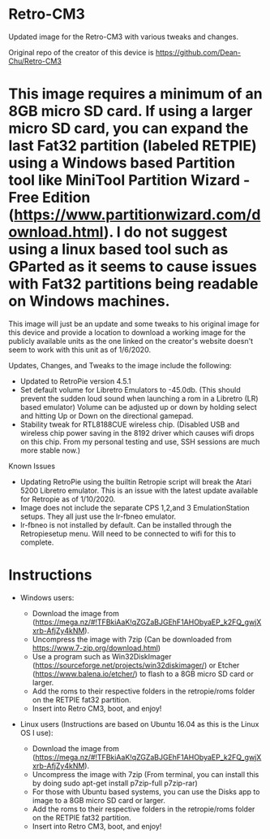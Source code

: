 # Retro-CM3
Updated image for the Retro-CM3 with various tweaks and changes.  

Original repo of the creator of this device is https://github.com/Dean-Chu/Retro-CM3

# This image requires a minimum of an 8GB micro SD card. If using a larger micro SD card, you can expand the last Fat32 partition (labeled RETPIE) using a Windows based Partition tool like MiniTool Partition Wizard - Free Edition (https://www.partitionwizard.com/download.html). I do not suggest using a linux based tool such as GParted as it seems to cause issues with Fat32 partitions being readable on Windows machines.

This image will just be an update and some tweaks to his original image for this device and provide a location to download a working image for the publicly available units as the one linked on the creator's website doesn't seem to work with this unit as of 1/6/2020.

Updates, Changes, and Tweaks to the image include the following:
-  Updated to RetroPie version 4.5.1
-  Set default volume for Libretro Emulators to -45.0db.  (This should prevent the sudden loud sound when launching a rom in a Libretro (LR) based emulator)  Volume can be adjusted up or down by holding select and hitting Up or Down on the directional gamepad.
-  Stability tweak for RTL8188CUE wireless chip.  (Disabled USB and wireless chip power saving in the 8192 driver which causes wifi drops on this chip.  From my personal testing and use, SSH sessions are much more stable now.)

Known Issues
-  Updating RetroPie using the builtin Retropie script will break the Atari 5200 Libretro emulator.  This is an issue with the latest update available for Retropie as of 1/10/2020.
-  Image does not include the separate CPS 1,2,and 3 EmulationStation setups.  They all just use the lr-fbneo emulator.
-  lr-fbneo is not installed by default.  Can be installed through the Retropiesetup menu.  Will need to be connected to wifi for this to complete.

#  Instructions
-  Windows users:
   -  Download the image from (https://mega.nz/#!TFBkiAaK!qZGZaBJGEhF1AHObyaEP_k2FQ_gwjXxrb-AfjZy4kNM).        
   -  Uncompress the image with 7zip (Can be downloaded from https://www.7-zip.org/download.html)
   -  Use a program such as Win32DiskImager (https://sourceforge.net/projects/win32diskimager/) or Etcher (https://www.balena.io/etcher/) to flash to a 8GB micro SD card or larger.
   -  Add the roms to their respective folders in the retropie/roms folder on the RETPIE fat32 partition.
   -  Insert into Retro CM3, boot, and enjoy!

-  Linux users (Instructions are based on Ubuntu 16.04 as this is the Linux OS I use):
   -  Download the image from (https://mega.nz/#!TFBkiAaK!qZGZaBJGEhF1AHObyaEP_k2FQ_gwjXxrb-AfjZy4kNM).         
   -  Uncompress the image with 7zip (From terminal, you can install this by doing sudo apt-get install p7zip-full p7zip-rar)   
   -  For those with Ubuntu based systems, you can use the Disks app to image to a 8GB micro SD card or larger.
   -  Add the roms to their respective folders in the retropie/roms folder on the RETPIE fat32 partition.
   -  Insert into Retro CM3, boot, and enjoy!
